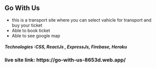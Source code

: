 <h2>Go With Us </h2>
<ul style={backgroud-color:'red'}>
  <li>this is a transport site where you can select vahicle for transport and buy your ticket</li>
  <li>Able to book ticket</li>
  <li>Able to see google map</li>
</ul>

<h5>Technologies :CSS, ReactJs , ExpressJs, Firebase, Heroku</h5>
    
<h3>live site link: https://go-with-us-8653d.web.app/</h3>
